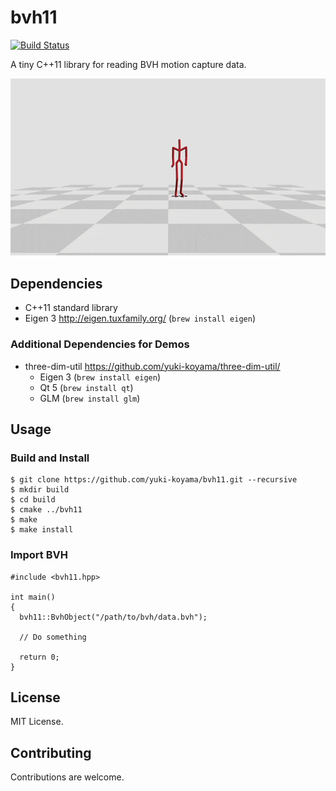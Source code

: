 # bvh11

[![Build Status](https://travis-ci.com/yuki-koyama/bvh11.svg?branch=master)](https://travis-ci.com/yuki-koyama/bvh11)

A tiny C++11 library for reading BVH motion capture data.

![](./docs/sample.gif)

## Dependencies

- C++11 standard library
- Eigen 3 <http://eigen.tuxfamily.org/> (`brew install eigen`)

### Additional Dependencies for Demos

- three-dim-util <https://github.com/yuki-koyama/three-dim-util/>
  - Eigen 3 (`brew install eigen`)
  - Qt 5 (`brew install qt`)
  - GLM (`brew install glm`)

## Usage

### Build and Install

```
$ git clone https://github.com/yuki-koyama/bvh11.git --recursive
$ mkdir build
$ cd build
$ cmake ../bvh11
$ make
$ make install
```

### Import BVH

```
#include <bvh11.hpp>

int main()
{
  bvh11::BvhObject("/path/to/bvh/data.bvh");

  // Do something

  return 0;
}
```

## License

MIT License.

## Contributing

Contributions are welcome.
